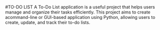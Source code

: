 #TO-DO LIST
A To-Do List application is a useful project that helps users manage and organize their tasks efficiently.
This project aims to create acommand-line or GUI-based application using Python, allowing users to create, update, and track their to-do lists.

